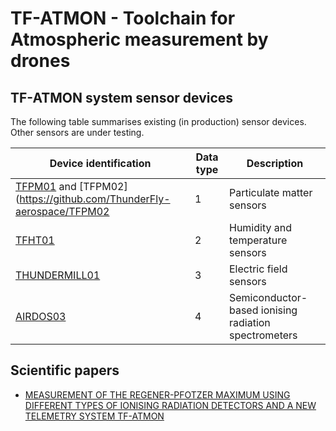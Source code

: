 # TF-ATMON - Toolchain for Atmospheric measurement by drones

## TF-ATMON system sensor devices

The following table summarises existing (in production) sensor devices. Other sensors are under testing.

| Device identification | Data type | Description |
|----------------|---------|-------|
| [TFPM01](https://github.com/ThunderFly-aerospace/TFPM01) and [TFPM02](https://github.com/ThunderFly-aerospace/TFPM02 | 1 | Particulate matter sensors |
| [TFHT01](https://github.com/ThunderFly-aerospace/TFHT01) | 2 | Humidity and temperature sensors |
| [THUNDERMILL01](https://github.com/UniversalScientificTechnologies/THUNDERMILL01) | 3 | Electric field sensors |
| [AIRDOS03](https://www.ust.cz/UST-dosimeters/AIRDOS/#airdos03-uavdos) | 4 | Semiconductor-based ionising radiation spectrometers|


## Scientific papers

  * [MEASUREMENT OF THE REGENER-PFOTZER MAXIMUM USING DIFFERENT TYPES OF IONISING RADIATION DETECTORS AND A NEW TELEMETRY SYSTEM TF-ATMON ](https://pubmed.ncbi.nlm.nih.gov/36005953/)
